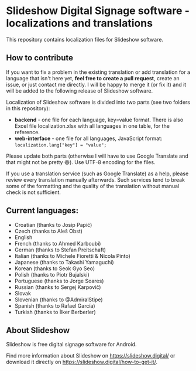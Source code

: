 # Slideshow Digital Signage software - localizations and translations

This repository contains localization files for Slideshow software.

## How to contribute

If you want to fix a problem in the existing translation or add translation for a language that isn't here yet, **feel free to create a pull request**, create an issue, or just contact me directly. I will be happy to merge it (or fix it) and it will be added to the following release of Slideshow software.

Localization of Slideshow software is divided into two parts (see two folders in this repository):
- **backend** - one file for each language, key=value format. There is also Excel file localization.xlsx with all languages in one table, for the reference.
- **web-interface** - one file for all languages, JavaScript format: `localization.lang["key"] = "value";`

Please update both parts (otherwise I will have to use Google Translate and that might not be pretty :smiley:). Use UTF-8 encoding for the files.

If you use a translation service (such as Google Translate) as a help, please review every translation manually afterwards. Such services tend to break some of the formatting and the quality of the translation without manual check is not sufficient.

## Current languages:
- Croatian (thanks to Josip Papić)
- Czech (thanks to Aleš Obst)
- English
- French (thanks to Ahmed Karboubi)
- German (thanks to Stefan Preitschaft)
- Italian (thanks to Michele Fioretti & Nicola Pinto)
- Japanese (thanks to Takashi Yamaguchi)
- Korean (thanks to Seok Gyo Seo)
- Polish (thanks to Piotr Bujalski)
- Portuguese (thanks to Jorge Soares)
- Russian (thanks to Sergej Karpovič)
- Slovak
- Slovenian (thanks to @AdmiralStipe)
- Spanish (thanks to Rafael García)
- Turkish (thanks to İlker Berberler)


## About Slideshow

Slideshow is free digital signage software for Android.

Find more information about Slideshow on https://slideshow.digital/ or download it directly on https://slideshow.digital/how-to-get-it/.
